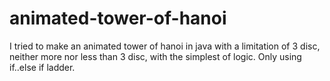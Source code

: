 # animated-tower-of-hanoi
I tried to make an animated tower of hanoi in java with a limitation of 3 disc, neither more nor less than 3 disc, with the simplest of logic. Only using if..else if ladder.
